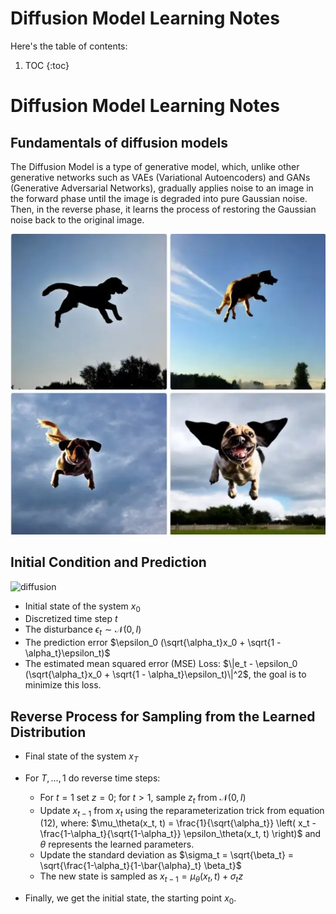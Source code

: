 # Diffusion Model Learning Notes

Here's the table of contents:

1. TOC
{:toc}

# Diffusion Model Learning Notes

## Fundamentals of diffusion models
The Diffusion Model is a type of generative model, which, unlike other generative networks such as VAEs (Variational Autoencoders) and GANs (Generative Adversarial Networks), gradually applies noise to an image in the forward phase until the image is degraded into pure Gaussian noise. Then, in the reverse phase, it learns the process of restoring the Gaussian noise back to the original image.

![](/images/img_dif.jpg "image generated by DF")





## Initial Condition and Prediction

![](/images/diffusion.jpg "diffusion")

- Initial state of the system $x_0$
- Discretized time step $t$
- The disturbance $\epsilon_t \sim \mathcal{N}(0, I)$
- The prediction error $\epsilon_0 (\sqrt{\alpha_t}x_0 + \sqrt{1 - \alpha_t}\epsilon_t)$
- The estimated mean squared error (MSE) Loss: $\|e_t - \epsilon_0 (\sqrt{\alpha_t}x_0 + \sqrt{1 - \alpha_t}\epsilon_t)\|^2$, the goal is to minimize this loss.

## Reverse Process for Sampling from the Learned Distribution

- Final state of the system $x_T$
- For $T, ..., 1$ do reverse time steps:
  - For $t = 1$ set $z = 0$; for $t > 1$, sample $z_t$ from $\mathcal{N}(0, I)$
  - Update $x_{t-1}$ from $x_t$ using the reparameterization trick from equation (12), where:
    $\mu_\theta(x_t, t) = \frac{1}{\sqrt{\alpha_t}} \left( x_t - \frac{1-\alpha_t}{\sqrt{1-\alpha_t}} \epsilon_\theta(x_t, t) \right)$
    and $\theta$ represents the learned parameters.
  - Update the standard deviation as $\sigma_t = \sqrt{\beta_t} = \sqrt{\frac{1-\alpha_t}{1-\bar{\alpha}_t} \beta_t}$
  - The new state is sampled as $x_{t-1} = \mu_\theta(x_t, t) + \sigma_t z$

- Finally, we get the initial state, the starting point $x_0$.


